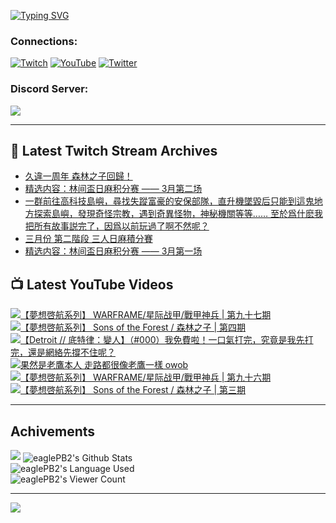 <!--### Hello people, I'm EaglePB2 - The one who building something for fun 👋
Thank you for standby for this profile.   
The purpose of this profile is coming soon.   
You may come back later, as you wish if this readme.md is updated.   -->

<a href="https://git.io/typing-svg"><img src="https://readme-typing-svg.herokuapp.com?font=Fira+Code&duration=1000&pause=5000&vCenter=true&random=false&width=500&lines=%F0%9F%91%8B+Hello+Everyone%2C+I'm+EaglePB2.;%F0%9F%99%87+Thank+you+for+stopping+by+my+profile.+;%F0%9F%94%AD+%3D%3D%3D%3D+%F0%9F%94%AD;%F0%9F%91%8B+%E4%BD%A0%E5%A5%BD%EF%BC%8C%E6%AD%A1%E8%BF%8E%E4%BE%86%E5%88%B0%E6%88%91%E7%9A%84%E4%BB%A3%E7%A2%BC%E5%BA%AB%E3%80%82;%F0%9F%99%87+%E6%84%9F%E8%AC%9D%E5%89%8D%E4%BE%86%E5%8F%83%E8%A7%80%E5%B0%8F%E5%B1%8B+owo~" alt="Typing SVG" /></a>

### Connections:

[![Twitch](https://img.shields.io/badge/Twitch-9347FF?style=flat-square&logo=twitch&logoColor=white)](https://www.twitch.tv/eaglepb2)
[![YouTube](https://img.shields.io/badge/YouTube-%23FF0000.svg?style=flat-square&logo=YouTube&logoColor=white)](https://www.youtube.com/eaglepb2)
[![Twitter](https://img.shields.io/badge/Twitter-%231DA1F2.svg?style=flat-square&logo=Twitter&logoColor=white)](https://twitter.com/eaglepb2)

### Discord Server:

[![](https://invidget.switchblade.xyz/qKrub9b?theme=dark&language=ch)](https://discord.gg/qKrub9b)

---

## 👾 Latest Twitch Stream Archives
<!-- TWITCH:START -->
- [久違一周年 森林之子回歸！](https://www.twitch.tv/videos/2093241427)
- [精选内容：林间盃日麻积分赛 —— 3月第二场](https://www.twitch.tv/videos/2093226474)
- [一群前往高科技島嶼，尋找失蹤富豪的安保部隊，直升機墜毀后只能到這鬼地方探索島嶼，發現奇怪宗教，遇到奇異怪物，神秘機關等等…… 至於爲什麽我把所有故事説完了，因爲以前玩過了啊不然呢？](https://www.twitch.tv/videos/2092366923)
- [三月份 第二階段 三人日麻積分賽](https://www.twitch.tv/videos/2089499000)
- [精选内容：林间盃日麻积分赛 —— 3月第一场](https://www.twitch.tv/videos/2082892663)
<!-- TWITCH:END -->



## 📺 Latest YouTube Videos
<!-- YOUTUBE:START -->
<!-- YOUTUBE:END -->

<!-- BEGIN YOUTUBE-CARDS -->
<a href="https://www.youtube.com/watch?v=c5H7qeZlY-Y">
  <picture>
    <source media="(prefers-color-scheme: dark)" srcset="https://ytcards.demolab.com/?id=c5H7qeZlY-Y&title=%E3%80%90%E5%A4%A2%E6%83%B3%E5%95%93%E8%88%AA%E7%B3%BB%E5%88%97%E3%80%91+WARFRAME%2F%E6%98%9F%E9%99%85%E6%88%98%E7%94%B2%2F%E6%88%B0%E7%94%B2%E7%A5%9E%E5%85%B5+%7C+%E7%AC%AC%E4%B9%9D%E5%8D%81%E4%B8%83%E6%9C%9F&lang=zh&timestamp=1710920240&background_color=%230d1117&title_color=%23ffffff&stats_color=%23dedede&max_title_lines=1&width=250&border_radius=5&duration=13575">
    <img src="https://ytcards.demolab.com/?id=c5H7qeZlY-Y&title=%E3%80%90%E5%A4%A2%E6%83%B3%E5%95%93%E8%88%AA%E7%B3%BB%E5%88%97%E3%80%91+WARFRAME%2F%E6%98%9F%E9%99%85%E6%88%98%E7%94%B2%2F%E6%88%B0%E7%94%B2%E7%A5%9E%E5%85%B5+%7C+%E7%AC%AC%E4%B9%9D%E5%8D%81%E4%B8%83%E6%9C%9F&lang=zh&timestamp=1710920240&background_color=%23ffffff&title_color=%2324292f&stats_color=%2357606a&max_title_lines=1&width=250&border_radius=5&duration=13575" alt="【夢想啓航系列】 WARFRAME/星际战甲/戰甲神兵 | 第九十七期" title="【夢想啓航系列】 WARFRAME/星际战甲/戰甲神兵 | 第九十七期">
  </picture>
</a>
<a href="https://www.youtube.com/watch?v=xUYwBiOegOg">
  <picture>
    <source media="(prefers-color-scheme: dark)" srcset="https://ytcards.demolab.com/?id=xUYwBiOegOg&title=%E3%80%90%E5%A4%A2%E6%83%B3%E5%95%93%E8%88%AA%E7%B3%BB%E5%88%97%E3%80%91+Sons+of+the+Forest+%2F+%E6%A3%AE%E6%9E%97%E4%B9%8B%E5%AD%90+%7C+%E7%AC%AC%E5%9B%9B%E6%9C%9F&lang=zh&timestamp=1710828614&background_color=%230d1117&title_color=%23ffffff&stats_color=%23dedede&max_title_lines=1&width=250&border_radius=5&duration=11034">
    <img src="https://ytcards.demolab.com/?id=xUYwBiOegOg&title=%E3%80%90%E5%A4%A2%E6%83%B3%E5%95%93%E8%88%AA%E7%B3%BB%E5%88%97%E3%80%91+Sons+of+the+Forest+%2F+%E6%A3%AE%E6%9E%97%E4%B9%8B%E5%AD%90+%7C+%E7%AC%AC%E5%9B%9B%E6%9C%9F&lang=zh&timestamp=1710828614&background_color=%23ffffff&title_color=%2324292f&stats_color=%2357606a&max_title_lines=1&width=250&border_radius=5&duration=11034" alt="【夢想啓航系列】 Sons of the Forest / 森林之子 | 第四期" title="【夢想啓航系列】 Sons of the Forest / 森林之子 | 第四期">
  </picture>
</a>
<a href="https://www.youtube.com/watch?v=r-dXlU9dXI0">
  <picture>
    <source media="(prefers-color-scheme: dark)" srcset="https://ytcards.demolab.com/?id=r-dXlU9dXI0&title=%E3%80%90Detroit+%2F%2F+%E5%BA%95%E7%89%B9%E5%BE%8B%EF%BC%9A%E8%AE%8A%E4%BA%BA%E3%80%91%EF%BC%88%23000%EF%BC%89%E6%88%91%E5%85%8D%E8%B2%BB%E5%95%A6%EF%BC%81%E4%B8%80%E5%8F%A3%E6%B0%A3%E6%89%93%E5%AE%8C%EF%BC%8C%E7%A9%B6%E7%AB%9F%E6%98%AF%E6%88%91%E5%85%88%E6%89%93%E5%AE%8C%EF%BC%8C%E9%82%84%E6%98%AF%E7%B6%B2%E7%B5%A1%E5%85%88%E6%92%90%E4%B8%8D%E4%BD%8F%E5%91%A2%EF%BC%9F&lang=zh&timestamp=1710772322&background_color=%230d1117&title_color=%23ffffff&stats_color=%23dedede&max_title_lines=1&width=250&border_radius=5&duration=35151">
    <img src="https://ytcards.demolab.com/?id=r-dXlU9dXI0&title=%E3%80%90Detroit+%2F%2F+%E5%BA%95%E7%89%B9%E5%BE%8B%EF%BC%9A%E8%AE%8A%E4%BA%BA%E3%80%91%EF%BC%88%23000%EF%BC%89%E6%88%91%E5%85%8D%E8%B2%BB%E5%95%A6%EF%BC%81%E4%B8%80%E5%8F%A3%E6%B0%A3%E6%89%93%E5%AE%8C%EF%BC%8C%E7%A9%B6%E7%AB%9F%E6%98%AF%E6%88%91%E5%85%88%E6%89%93%E5%AE%8C%EF%BC%8C%E9%82%84%E6%98%AF%E7%B6%B2%E7%B5%A1%E5%85%88%E6%92%90%E4%B8%8D%E4%BD%8F%E5%91%A2%EF%BC%9F&lang=zh&timestamp=1710772322&background_color=%23ffffff&title_color=%2324292f&stats_color=%2357606a&max_title_lines=1&width=250&border_radius=5&duration=35151" alt="【Detroit // 底特律：變人】（#000）我免費啦！一口氣打完，究竟是我先打完，還是網絡先撐不住呢？" title="【Detroit // 底特律：變人】（#000）我免費啦！一口氣打完，究竟是我先打完，還是網絡先撐不住呢？">
  </picture>
</a>
<a href="https://www.youtube.com/watch?v=2ZkvJnk4VSw">
  <picture>
    <source media="(prefers-color-scheme: dark)" srcset="https://ytcards.demolab.com/?id=2ZkvJnk4VSw&title=%E6%9E%9C%E7%84%B6%E6%98%AF%E8%80%81%E9%B7%B9%E6%9C%AC%E4%BA%BA+%E8%B5%B0%E8%B7%AF%E9%83%BD%E5%BE%88%E5%83%8F%E8%80%81%E9%B7%B9%E4%B8%80%E6%A8%A3+owob&lang=zh&timestamp=1710744322&background_color=%230d1117&title_color=%23ffffff&stats_color=%23dedede&max_title_lines=1&width=250&border_radius=5&duration=14">
    <img src="https://ytcards.demolab.com/?id=2ZkvJnk4VSw&title=%E6%9E%9C%E7%84%B6%E6%98%AF%E8%80%81%E9%B7%B9%E6%9C%AC%E4%BA%BA+%E8%B5%B0%E8%B7%AF%E9%83%BD%E5%BE%88%E5%83%8F%E8%80%81%E9%B7%B9%E4%B8%80%E6%A8%A3+owob&lang=zh&timestamp=1710744322&background_color=%23ffffff&title_color=%2324292f&stats_color=%2357606a&max_title_lines=1&width=250&border_radius=5&duration=14" alt="果然是老鷹本人 走路都很像老鷹一樣 owob" title="果然是老鷹本人 走路都很像老鷹一樣 owob">
  </picture>
</a>
<a href="https://www.youtube.com/watch?v=PmF6rojWv2I">
  <picture>
    <source media="(prefers-color-scheme: dark)" srcset="https://ytcards.demolab.com/?id=PmF6rojWv2I&title=%E3%80%90%E5%A4%A2%E6%83%B3%E5%95%93%E8%88%AA%E7%B3%BB%E5%88%97%E3%80%91+WARFRAME%2F%E6%98%9F%E9%99%85%E6%88%98%E7%94%B2%2F%E6%88%B0%E7%94%B2%E7%A5%9E%E5%85%B5+%7C+%E7%AC%AC%E4%B9%9D%E5%8D%81%E5%85%AD%E6%9C%9F&lang=zh&timestamp=1710697698&background_color=%230d1117&title_color=%23ffffff&stats_color=%23dedede&max_title_lines=1&width=250&border_radius=5&duration=6649">
    <img src="https://ytcards.demolab.com/?id=PmF6rojWv2I&title=%E3%80%90%E5%A4%A2%E6%83%B3%E5%95%93%E8%88%AA%E7%B3%BB%E5%88%97%E3%80%91+WARFRAME%2F%E6%98%9F%E9%99%85%E6%88%98%E7%94%B2%2F%E6%88%B0%E7%94%B2%E7%A5%9E%E5%85%B5+%7C+%E7%AC%AC%E4%B9%9D%E5%8D%81%E5%85%AD%E6%9C%9F&lang=zh&timestamp=1710697698&background_color=%23ffffff&title_color=%2324292f&stats_color=%2357606a&max_title_lines=1&width=250&border_radius=5&duration=6649" alt="【夢想啓航系列】 WARFRAME/星际战甲/戰甲神兵 | 第九十六期" title="【夢想啓航系列】 WARFRAME/星际战甲/戰甲神兵 | 第九十六期">
  </picture>
</a>
<a href="https://www.youtube.com/watch?v=QwxI1A7aSxc">
  <picture>
    <source media="(prefers-color-scheme: dark)" srcset="https://ytcards.demolab.com/?id=QwxI1A7aSxc&title=%E3%80%90%E5%A4%A2%E6%83%B3%E5%95%93%E8%88%AA%E7%B3%BB%E5%88%97%E3%80%91+Sons+of+the+Forest+%2F+%E6%A3%AE%E6%9E%97%E4%B9%8B%E5%AD%90+%7C+%E7%AC%AC%E4%B8%89%E6%9C%9F&lang=zh&timestamp=1710575487&background_color=%230d1117&title_color=%23ffffff&stats_color=%23dedede&max_title_lines=1&width=250&border_radius=5&duration=21778">
    <img src="https://ytcards.demolab.com/?id=QwxI1A7aSxc&title=%E3%80%90%E5%A4%A2%E6%83%B3%E5%95%93%E8%88%AA%E7%B3%BB%E5%88%97%E3%80%91+Sons+of+the+Forest+%2F+%E6%A3%AE%E6%9E%97%E4%B9%8B%E5%AD%90+%7C+%E7%AC%AC%E4%B8%89%E6%9C%9F&lang=zh&timestamp=1710575487&background_color=%23ffffff&title_color=%2324292f&stats_color=%2357606a&max_title_lines=1&width=250&border_radius=5&duration=21778" alt="【夢想啓航系列】 Sons of the Forest / 森林之子 | 第三期" title="【夢想啓航系列】 Sons of the Forest / 森林之子 | 第三期">
  </picture>
</a>
<!-- END YOUTUBE-CARDS -->

---

## Achivements
[![](https://github-profile-trophy.vercel.app/?username=eaglepb2&theme=monokai&no-bg=true&&title=Repositories,Issues,Commit,MultiLanguage)](https://github.com/anuraghazra/github-readme-stats)
<img align="center" alt="eaglePB2's Github Stats" src="https://github-readme-stats.vercel.app/api?username=eaglePB2&show_icons=true&hide_border=true&theme=merko" />
<br>
<img align="center" alt="eaglePB2's Language Used" src="https://github-readme-stats.vercel.app/api/top-langs/?username=eaglePB2&show_icons=true&hide_border=true&theme=merko&layout=compact&langs_count=8" />
<br>
<img align="center" alt="eaglePB2's Viewer Count" src="https://visitcount.itsvg.in/api?id=eaglepb2&label=Profile%20Views&color=3&icon=5&pretty=true" />

<hr>

<!-- RANDOMQUOTE:START -->
![](https://quotes-github-readme.vercel.app/api?type=horizontal&theme=merko)
<!-- RANDOMQUOTE:END -->


<!--
       _____   _   _   _____       _____   _   _   ____   
      |_   _| | | | | |  ___|     |  ___| | \ | | |  _  \  
        | |   | |_| | | |___      | |___  |  \| | | | | | 
        | |   |  _  | |  ___|     |  ___| |     | | | | | 
        | |   | | | | | |___      | |___  | |\  | | |_| | 
        |_|   |_| |_| |_____|     |_____| |_| \_| |____ / 
      
-->
